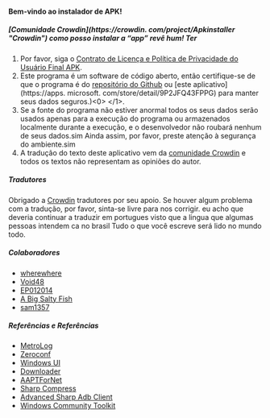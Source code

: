 #### Bem-vindo ao instalador de APK!

##### [Comunidade Crowdin](https://crowdin. com/project/Apkinstaller "Crowdin") como posso instalar a “app” revê hum! Ter
1. Por favor, siga o [Contrato de Licença e Política de Privacidade do Usuário Final APK](https://github.com/Paving-Base/APK-Installer/blob/main/Privacy.md).
2. Este programa é um software de código aberto, então certifique-se de que o programa é do [repositório do Github](https://github.com/Paving-Base/APK-Installer) ou [este aplicativo](https://apps. microsoft. com/store/detail/9P2JFQ43FPPG) para manter seus dados seguros.)<0> </1>.
3. Se a fonte do programa não estiver anormal todos os seus dados serão usados apenas para a execução do programa ou armazenados localmente durante a execução, e o desenvolvedor não roubará nenhum de seus dados.sim Ainda assim, por favor, preste atenção à segurança do ambiente.sim
4. A tradução do texto deste aplicativo vem da [comunidade Crowdin](https://crowdin.com/project/APKInstaller "Crowdin") e todos os textos não representam as opiniões do autor.

##### Tradutores
Obrigado a [Crowdin](https://crowdin.com/project/APKInstaller "Crowdin") tradutores por seu apoio. Se houver algum problema com a tradução, por favor, sinta-se livre para nos corrigir. eu acho que deveria continuar a traduzir em portugues visto que a lingua que algumas pessoas intendem ca no brasil Tudo o que você escreve será lido no mundo todo.

##### Colaboradores
- [wherewhere](https://github.com/wherewhere)
- [Void48](https://github.com/Void48)
- [EP012014](https://github.com/EP012014)
- [A Big Salty Fish](https://github.com/bigsaltyfishes)
- [sam1357](https://github.com/sam1357)

##### Referências e Referências
- [MetroLog](https://github.com/roubachof/MetroLog "MetroLog")
- [Zeroconf](https://github.com/novotnyllc/Zeroconf "Zeroconf")
- [Windows UI](https://github.com/microsoft/microsoft-ui-xaml "Windows UI")
- [Downloader](https://github.com/bezzad/Downloader "Downloader")
- [AAPTForNet](https://github.com/canheo136/QuickLook.Plugin.ApkViewer "AAPTForNet")
- [Sharp Compress](https://github.com/adamhathcock/sharpcompress "Sharp Compress")
- [Advanced Sharp Adb Client](https://github.com/yungd1plomat/AdvancedSharpAdbClient "Advanced Sharp Adb Client")
- [Windows Community Toolkit](https://github.com/CommunityToolkit/WindowsCommunityToolkit "Windows Community Toolkit")